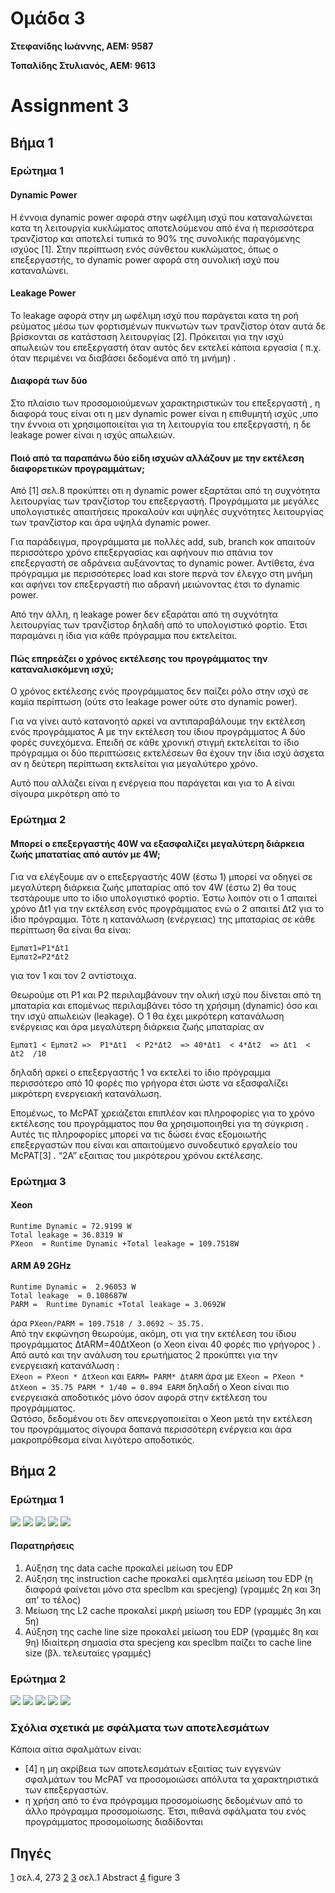 # Ομάδα 3

**Στεφανίδης Ιωάννης, ΑΕΜ: 9587**

**Τοπαλίδης Στυλιανός, ΑΕΜ: 9613**

# Assignment 3

## Βήμα 1

### Ερώτημα 1

#### Dynamic Power

Η έννοια dynamic power αφορά στην ωφέλιμη ισχύ που καταναλώνεται κατα τη λειτουργία
κυκλώματος αποτελούμενου από ένα ή περισσότερα τρανζίστορ και αποτελεί τυπικά το 90% της
συνολικής παραγόμενης ισχύος [1]. Στην περίπτωση ενός σύνθετου κυκλώματος, όπως ο
επεξεργαστής, το dynamic power αφορά στη συνολική ισχύ που καταναλώνει.

#### Leakage Power

Το leakage αφορά στην μη ωφέλιμη ισχύ που παράγεται κατα τη ροή ρεύματος μέσω των
φορτισμένων πυκνωτών των τρανζίστορ όταν αυτά δε βρίσκονται σε κατάσταση λειτουργίας [2].
Πρόκειται για την ισχύ απωλειών του επεξεργαστή όταν αυτός δεν εκτελεί κάποια εργασία ( π.χ.
όταν περιμένει να διαβάσει δεδομένα από τη μνήμη) .

#### Διαφορά των δύο

Στο πλαίσιο των προσομοιούμενων χαρακτηριστικών του επεξεργαστή , η διαφορά τους είναι οτι
η μεν dynamic power είναι η επιθυμητή ισχύς ,υπο την έννοια οτι χρησιμοποιείται για τη
λειτουργία του επεξεργαστή, η δε leakage power είναι η ισχύς απωλειών.

#### Ποιό από τα παραπάνω δύο είδη ισχυών αλλάζουν με την εκτέλεση διαφορετικών προγραμμάτων;

Από [1] σελ.8 προκύπτει οτι η dynamic power εξαρτάται από τη συχνότητα λειτουργίας των
τρανζίστορ του επεξεργαστή. Προγράμματα με μεγάλες υπολογιστικές απαιτήσεις προκαλούν
και υψηλές συχνότητες λειτουργίας των τρανζίστορ και άρα υψηλά dynamic power.

Για παράδειγμα, προγράμματα με πολλές add, sub, branch κοκ απαιτούν περισσότερο χρόνο
επεξεργασίας και αφήνουν πιο σπάνια τον επεξεργαστή σε αδράνεια αυξάνοντας το dynamic power.
Αντίθετα, ένα πρόγραμμα με περισσότερες load και store περνά τον έλεγχο στη μνήμη και αφήνει
τον επεξεργαστή πιο αδρανή μειώνοντας έτσι το dynamic power.

Από την άλλη, η leakage power δεν εξαράται από τη συχνότητα λειτουργίας των τρανζίστορ
δηλαδή από το υπολογιστικό φορτίο. Έτσι παραμάνει η ίδια για κάθε πρόγραμμα που εκτελείται.

#### Πώς επηρεάζει ο χρόνος εκτέλεσης του προγράμματος την καταναλισκόμενη ισχύ;

Ο χρόνος εκτέλεσης ενός προγράμματος δεν παίζει ρόλο στην ισχύ σε καμία περίπτωση (ούτε
στο leakage power ούτε στο dynamic power).

Για να γίνει αυτό κατανοητό αρκεί να αντιπαραβάλουμε την εκτέλεση ενός προγράμματος Α με
την εκτέλεση του ίδιου προγράμματος Α δύο φορές συνεχόμενα. Επειδή σε κάθε χρονική στιγμή
εκτελείται το ίδιο πρόγραμμα οι δύο περιπτώσεις εκτελέσεων θα έχουν την ίδια ισχύ άσχετα αν η
δεύτερη περίπτωση εκτελείται για μεγαλύτερο χρόνο.

Αυτό που αλλάζει είναι η ενέργεια που παράγεται και για το Α είναι σίγουρα μικρότερη από το

### Ερώτημα 2

#### Μπορεί ο επεξεργαστής 40W να εξασφαλίζει μεγαλύτερη διάρκεια ζωής μπατατίας από αυτόν με 4W;

Για να ελέγξουμε αν ο επεξεργαστής 40W (έστω 1) μπορεί να οδηγεί σε μεγαλύτερη διάρκεια
ζωής μπαταρίας από τον 4W (έστω 2) θα τους τεστάρουμε υπο το ίδιο υπολογιστικό φορτίο. Έστω
λοιπόν οτι ο 1 απαιτεί χρόνο Δt1 για την εκτέλεση ενός προγράμματος ενώ ο 2 απαιτεί Δt2 για το
ίδιο πρόγραμμα. Τότε η κατανάλωση (ενέργειας) της μπαταρίας σε κάθε περίπτωση θα είναι θα
είναι:

```
Εμπατ1=P1*Δt1
Εμπατ2=P2*Δt2
```

για τον 1 και τον 2 αντίστοιχα.

Θεωρούμε οτι P1 και P2 περιλαμβάνουν την ολική
ισχύ που δίνεται από τη μπαταρία και επομένως περιλαμβάνει τόσο τη χρήσιμη (dynamic) όσο και
την ισχύ απωλειών (leakage).
Ο 1 θα έχει μικρότερη κατανάλωση ενέργειας και άρα μεγαλύτερη διάρκεια ζωής μπαταρίας αν

```
Εμπατ1 < Εμπατ2 =>  P1*Δt1  < P2*Δt2  => 40*Δt1  < 4*Δt2  => Δt1  < Δt2  /10
```

δηλαδή αρκεί ο επεξεργαστής 1 να εκτελεί το ίδιο πρόγραμμα περισσότερο από 10 φορές πιο
γρήγορα έτσι ώστε να εξασφαλίζει μικρότερη ενεργειακή κατανάλωση.

Επομένως, το McPAT χρειάζεται επιπλέον και πληροφορίες για το χρόνο εκτέλεσης του
προγράμματος που θα χρησιμοποιηθεί για τη σύγκριση . Αυτές τις πληροφορίες μπορεί να τις δώσει
ένας εξομοιωτής επεξεργαστών που είναι και απαιτούμενο συνοδευτικό εργαλείο του McPAT[3] .
“2Α” εξαιτιας του μικρότερου χρόνου εκτέλεσης.

### Ερώτημα 3

#### Xeon

```
Runtime Dynamic = 72.9199 W
Total leakage = 36.8319 W
PXeon  = Runtime Dynamic +Total leakage = 109.7518W
```

#### ARM A9 2GHz

```
Runtime Dynamic =  2.96053 W
Total leakage  = 0.108687W
PARΜ =  Runtime Dynamic +Total leakage = 3.0692W
```

άρα `PXeon/PARM = 109.7518 / 3.0692 ~ 35.75.`<br>
Από την εκφώνηση θεωρούμε, ακόμη, οτι για την εκτέλεση του ίδιου προγράμματος
ΔtARM=40ΔtXeon (ο Xeon είναι 40 φορές πιο γρήγορος ) . Από αυτό και την ανάλυση του
ερωτήματος 2 προκύπτει για την ενεργειακή κατανάλωση :<br>
`EXeon = PXeon * ΔtXeon` και `EARM= PARΜ* ΔtARΜ`
άρα με `EXeon = PXeon * ΔtXeon = 35.75 PARΜ * 1/40 = 0.894 EARM` δηλαδή ο Xeon είναι πιο
ενεργειακά αποδοτικός μόνο όσον αφορά στην εκτέλεση του προγράμματος.<br>
Ωστόσο, δεδομένου οτι δεν απενεργοποιείται ο Xeon μετά την εκτέλεση του προγράμματος
σίγουρα δαπανά περισσότερη ενέργεια και άρα μακροπρόθεσμα είναι λιγότερο αποδοτικός.

## Βήμα 2

### Ερώτημα 1

![](./graphs/specbzip_edp.png)
![](./graphs/spechmmer_edp.png)
![](./graphs/specmcf_edp.png)
![](./graphs/speclbm_edp.png)
![](./graphs/specsjeng_edp.png)

#### Παρατηρήσεις

1. Αύξηση της data cache προκαλεί μείωση του EDP
2. Αύξηση της instruction cache προκαλεί αμελητέα μείωση του EDP (η διαφορά
   φαίνεται
   μόνο στα speclbm και specjeng) (γραμμές 2η και 3η απ’ το τέλος)
3. Μείωση της L2 cache προκαλεί μικρή μείωση του EDP (γραμμές 3η και 5η)
4. Αύξηση της cache line size προκαλεί μείωση του EDP (γραμμές 8η και 9η)
   Ιδιαίτερη σημασία στα specjeng και speclbm παίζει το cache line size (βλ.
   τελευταίες
   γραμμές)

### Ερώτημα 2

![](./graphs/specbzip_peak_power.png)
![](./graphs/spechmmer_peak_power.png)
![](./graphs/specmcf_peak_power.png)
![](./graphs/speclbm_peak_power.png)
![](./graphs/specsjeng_peak_power.png)

### Σχόλια σχετικά με σφάλματα των αποτελεσμάτων

Κάποια αίτια σφαλμάτων είναι:

- [4] η μη ακρίβεια των αποτελεσμάτων εξαιτίας των εγγενών σφαλμάτων του McPAT να
  προσομοιώσει απόλυτα τα χαρακτηριστικά των επεξεργαστών.
- η χρήση από το ένα πρόγραμμα προσομοίωσης δεδομένων από το άλλο πρόγραμμα
  προσομοίωσης. Έτσι, πιθανά σφάλματα του ενός προγράμματος προσομοίωσης διαδίδονται

## Πηγές

[1](https://www.google.com/books/edition/Low_Power_Design_Methodologies/9IzuBwAAQBAJ?gbpv=1) σελ.4, 273
[2](<https://en.wikipedia.org/wiki/Leakage_(electronics)#Between_electronic_assemblies_and_circuits>)
[3](https://www.hpl.hp.com/research/mcpat/micro09.pdf) σελ.1 Abstract
[4](https://www.hpl.hp.com/research/mcpat/micro09.pdf) figure 3
